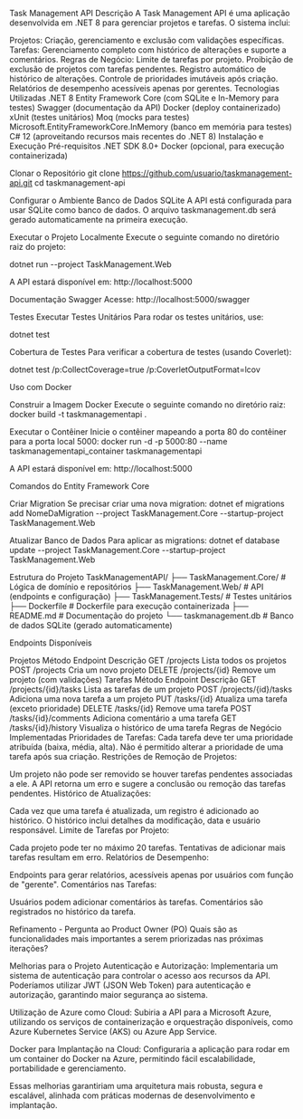 Task Management API Descrição A Task Management API é uma aplicação desenvolvida em .NET 8 para gerenciar projetos e tarefas. O sistema inclui:

Projetos: Criação, gerenciamento e exclusão com validações específicas. Tarefas: Gerenciamento completo com histórico de alterações e suporte a comentários. Regras de Negócio: Limite de tarefas por projeto. Proibição de exclusão de projetos com tarefas pendentes. Registro automático de histórico de alterações. Controle de prioridades imutáveis após criação. Relatórios de desempenho acessíveis apenas por gerentes. Tecnologias Utilizadas .NET 8 Entity Framework Core (com SQLite e In-Memory para testes) Swagger (documentação da API) Docker (deploy containerizado) xUnit (testes unitários) Moq (mocks para testes) Microsoft.EntityFrameworkCore.InMemory (banco em memória para testes) C# 12 (aproveitando recursos mais recentes do .NET 8) Instalação e Execução Pré-requisitos .NET SDK 8.0+ Docker (opcional, para execução containerizada)

Clonar o Repositório git clone https://github.com/usuario/taskmanagement-api.git cd taskmanagement-api

Configurar o Ambiente Banco de Dados SQLite A API está configurada para usar SQLite como banco de dados. O arquivo taskmanagement.db será gerado automaticamente na primeira execução.

Executar o Projeto Localmente Execute o seguinte comando no diretório raiz do projeto:

dotnet run --project TaskManagement.Web

A API estará disponível em: http://localhost:5000

Documentação Swagger Acesse: http://localhost:5000/swagger

Testes Executar Testes Unitários Para rodar os testes unitários, use:

dotnet test

Cobertura de Testes Para verificar a cobertura de testes (usando Coverlet):

dotnet test /p:CollectCoverage=true /p:CoverletOutputFormat=lcov

Uso com Docker

Construir a Imagem Docker Execute o seguinte comando no diretório raiz:
docker build -t taskmanagementapi .

Executar o Contêiner Inicie o contêiner mapeando a porta 80 do contêiner para a porta local 5000:
docker run -d -p 5000:80 --name taskmanagementapi_container taskmanagementapi

A API estará disponível em: http://localhost:5000

Comandos do Entity Framework Core

Criar Migration Se precisar criar uma nova migration:
dotnet ef migrations add NomeDaMigration --project TaskManagement.Core --startup-project TaskManagement.Web

Atualizar Banco de Dados Para aplicar as migrations:
dotnet ef database update --project TaskManagement.Core --startup-project TaskManagement.Web

Estrutura do Projeto TaskManagementAPI/ ├── TaskManagement.Core/ # Lógica de domínio e repositórios ├── TaskManagement.Web/ # API (endpoints e configuração) ├── TaskManagement.Tests/ # Testes unitários ├── Dockerfile # Dockerfile para execução containerizada ├── README.md # Documentação do projeto └── taskmanagement.db # Banco de dados SQLite (gerado automaticamente)

Endpoints Disponíveis

Projetos Método Endpoint Descrição GET /projects Lista todos os projetos POST /projects Cria um novo projeto DELETE /projects/{id} Remove um projeto (com validações)
Tarefas Método Endpoint Descrição GET /projects/{id}/tasks Lista as tarefas de um projeto POST /projects/{id}/tasks Adiciona uma nova tarefa a um projeto PUT /tasks/{id} Atualiza uma tarefa (exceto prioridade) DELETE /tasks/{id} Remove uma tarefa POST /tasks/{id}/comments Adiciona comentário a uma tarefa GET /tasks/{id}/history Visualiza o histórico de uma tarefa Regras de Negócio Implementadas Prioridades de Tarefas:
Cada tarefa deve ter uma prioridade atribuída (baixa, média, alta). Não é permitido alterar a prioridade de uma tarefa após sua criação. Restrições de Remoção de Projetos:

Um projeto não pode ser removido se houver tarefas pendentes associadas a ele. A API retorna um erro e sugere a conclusão ou remoção das tarefas pendentes. Histórico de Atualizações:

Cada vez que uma tarefa é atualizada, um registro é adicionado ao histórico. O histórico inclui detalhes da modificação, data e usuário responsável. Limite de Tarefas por Projeto:

Cada projeto pode ter no máximo 20 tarefas. Tentativas de adicionar mais tarefas resultam em erro. Relatórios de Desempenho:

Endpoints para gerar relatórios, acessíveis apenas por usuários com função de "gerente". Comentários nas Tarefas:

Usuários podem adicionar comentários às tarefas. Comentários são registrados no histórico da tarefa.

Refinamento - Pergunta ao Product Owner (PO) Quais são as funcionalidades mais importantes a serem priorizadas nas próximas iterações?

Melhorias para o Projeto Autenticação e Autorização: Implementaria um sistema de autenticação para controlar o acesso aos recursos da API. Poderíamos utilizar JWT (JSON Web Token) para autenticação e autorização, garantindo maior segurança ao sistema.

Utilização de Azure como Cloud: Subiria a API para a Microsoft Azure, utilizando os serviços de containerização e orquestração disponíveis, como Azure Kubernetes Service (AKS) ou Azure App Service.

Docker para Implantação na Cloud: Configuraria a aplicação para rodar em um container do Docker na Azure, permitindo fácil escalabilidade, portabilidade e gerenciamento.

Essas melhorias garantiriam uma arquitetura mais robusta, segura e escalável, alinhada com práticas modernas de desenvolvimento e implantação.
